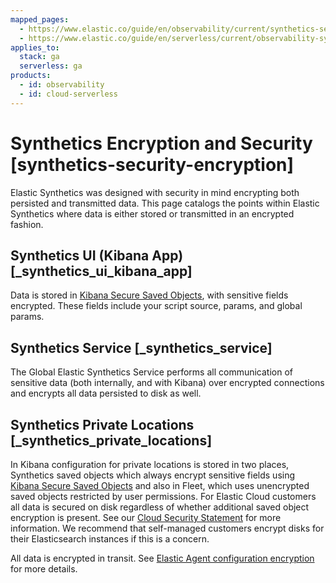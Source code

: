 ```yaml
---
mapped_pages:
  - https://www.elastic.co/guide/en/observability/current/synthetics-security-encryption.html
  - https://www.elastic.co/guide/en/serverless/current/observability-synthetics-security-encryption.html
applies_to:
  stack: ga
  serverless: ga
products:
  - id: observability
  - id: cloud-serverless
---
```


# Synthetics Encryption and Security [synthetics-security-encryption]

Elastic Synthetics was designed with security in mind encrypting both persisted and transmitted data. This page catalogs the points within Elastic Synthetics where data is either stored or transmitted in an encrypted fashion.

## Synthetics UI (Kibana App) [_synthetics_ui_kibana_app]

Data is stored in [Kibana Secure Saved Objects](/deploy-manage/security/secure-saved-objects.md), with sensitive fields encrypted. These fields include your script source, params, and global params.

## Synthetics Service [_synthetics_service]

The Global Elastic Synthetics Service performs all communication of sensitive data (both internally, and with Kibana) over encrypted connections and encrypts all data persisted to disk as well.

## Synthetics Private Locations [_synthetics_private_locations]

In Kibana configuration for private locations is stored in two places, Synthetics saved objects which always encrypt sensitive fields using [Kibana Secure Saved Objects](/deploy-manage/security/secure-saved-objects.md) and also in Fleet, which uses unencrypted saved objects restricted by user permissions. For Elastic Cloud customers all data is secured on disk regardless of whether additional saved object encryption is present. See our [Cloud Security Statement](https://www.elastic.co/cloud/security) for more information. We recommend that self-managed customers encrypt disks for their Elasticsearch instances if this is a concern.

All data is encrypted in transit. See [Elastic Agent configuration encryption](/reference/fleet/_agent_configuration_encryption.md) for more details.
